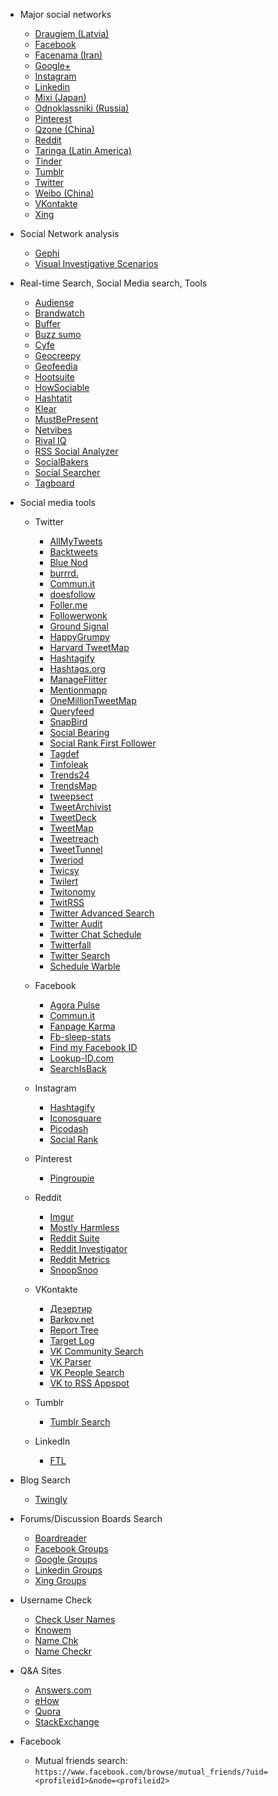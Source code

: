 - Major social networks
	-   [Draugiem (Latvia)](https://www.draugiem.lv/)
	-   [Facebook](https://www.facebook.com/)
	-   [Facenama (Iran)](https://facenama.com/)
	-   [Google+](https://plus.google.com/)
	-   [Instagram](https://www.instagram.com/)
	-   [Linkedin](https://www.linkedin.com/)
	-   [Mixi (Japan)](https://mixi.jp/)
	-   [Odnoklassniki (Russia)](https://ok.ru/)
	-   [Pinterest](https://www.pinterest.com/)
	-   [Qzone (China)](https://qzone.qq.com/)
	-   [Reddit](https://www.reddit.com/)
	-   [Taringa (Latin America)](https://www.taringa.net/)
	-   [Tinder](https://www.gotinder.com/)
	-   [Tumblr](https://www.tumblr.com/)
	-   [Twitter](https://twitter.com/)
	-   [Weibo (China)](https://www.weibo.com/overseas)
	-   [VKontakte](https://vk.com/)
	-   [Xing](https://www.xing.com/)

- Social Network analysis
	-   [Gephi](https://gephi.org/)
	-   [Visual Investigative Scenarios](https://vis.occrp.org/)

- Real-time Search, Social Media search, Tools
	-   [Audiense](https://www.audiense.com/)
	-   [Brandwatch](https://www.brandwatch.com/)
	-   [Buffer](https://buffer.com/)
	-   [Buzz sumo](https://buzzsumo.com/)
	-   [Cyfe](https://www.cyfe.com/)
	-   [Geocreepy](https://www.geocreepy.com/)
	-   [Geofeedia](https://geofeedia.com/)
	-   [Hootsuite](https://hootsuite.com/)
	-   [HowSociable](https://www.howsociable.com/)
	-   [Hashtatit](https://www.hashatit.com/)
	-   [Klear](https://klear.com/)
	-   [MustBePresent](https://sproutsocial.com/)
	-   [Netvibes](https://www.netvibes.com/)
	-   [Rival IQ](https://www.rivaliq.com/)
	-   [RSS Social Analyzer](https://chrome.google.com/webstore/detail/rss-social-analyzer/ncmajlpbfckecekfamgfkmckbpihjfdn?hl=en)
	-   [SocialBakers](https://www.socialbakers.com/)
	-   [Social Searcher](https://www.social-searcher.com/)
	-   [Tagboard](https://tagboard.com/)

- Social media tools
	- Twitter
		-   [AllMyTweets](https://www.allmytweets.net/connect/)
		-   [Backtweets](https://backtweets.com/)
		-   [Blue Nod](https://bluenod.com/)
		-   [burrrd.](https://burrrd.com/)
		-   [Commun.it](https://commun.it/)
		-   [doesfollow](https://doesfollow.com/)
		-   [Foller.me](https://foller.me/)
		-   [Followerwonk](https://followerwonk.com/)
		-   [Ground Signal](https://www.groundsignal.com/)
		-   [HappyGrumpy](https://www.happygrumpy.com/)
		-   [Harvard TweetMap](https://worldmap.harvard.edu/tweetmap)
		-   [Hashtagify](https://hashtagify.me/)
		-   [Hashtags.org](https://www.hashtags.org/)
		-   [ManageFlitter](https://manageflitter.com/)
		-   [Mentionmapp](https://mentionmapp.com/)
		-   [OneMillionTweetMap](https://onemilliontweetmap.com/)
		-   [Queryfeed](https://queryfeed.net/)
		-   [SnapBird](https://snapbird.org/)
		-   [Social Bearing](https://www.socialbearing.com/)
		-   [Social Rank First Follower](https://socialrank.com/firstfollower)
		-   [Tagdef](https://tagdef.com/)
		-   [Tinfoleak](https://tinfoleak.com/)
		-   [Trends24](https://trends24.in/)
		-   [TrendsMap](https://trendsmap.com/)
		-   [tweepsect](https://tweepsect.com/)
		-   [TweetArchivist](https://www.tweetarchivist.com/)
		-   [TweetDeck](https://www.tweetdeck.com/)
		-   [TweetMap](https://worldmap.harvard.edu/tweetmap)
		-   [Tweetreach](https://tweetreach.com/)
		-   [TweetTunnel](https://tweettunnel.com/)
		-   [Tweriod](https://www.tweriod.com/)
		-   [Twicsy](https://twicsy.com/)
		-   [Twilert](https://www.twilert.com/)
		-   [Twitonomy](https://www.twitonomy.com/)
		-   [TwitRSS](https://twitrss.me/)
		-   [Twitter Advanced Search](https://twitter.com/search-advanced?lang=en)
		-   [Twitter Audit](https://www.twitteraudit.com/)
		-   [Twitter Chat Schedule](https://tweetreports.com/twitter-chat-schedule)
		-   [Twitterfall](https://twitterfall.com/)
		-   [Twitter Search](https://search.twitter.com/)
		-   [Schedule Warble](https://warble.co/)

	- Facebook
		-   [Agora Pulse](https://barometer.agorapulse.com/)
		-   [Commun.it](https://commun.it/)
		-   [Fanpage Karma](https://www.fanpagekarma.com/)
		-   [Fb-sleep-stats](https://github.com/sqren/fb-sleep-stats)
		-   [Find my Facebook ID](https://findmyfbid.com/)
		-   [Lookup-ID.com](https://lookup-id.com/)
		-   [SearchIsBack](https://searchisback.com/)

	- Instagram
		-   [Hashtagify](https://hashtagify.me/)
		-   [Iconosquare](https://iconosquare.com/)
		-   [Picodash](https://www.picodash.com/)
		-   [Social Rank](https://www.socialrank.com/)

	- Pinterest
		-   [Pingroupie](https://pingroupie.com/)
	- Reddit
		-   [Imgur](https://imgur.com/)
		-   [Mostly Harmless](https://kerrick.github.io/Mostly-Harmless/#features)
		-   [Reddit Suite](https://chrome.google.com/webstore/detail/reddit-enhancement-suite/kbmfpngjjgdllneeigpgjifpgocmfgmb)
		-   [Reddit Investigator](https://www.redditinvestigator.com/)
		-   [Reddit Metrics](https://redditmetrics.com/)
		-   [SnoopSnoo](https://snoopsnoo.com/)

	 - VKontakte
		-   [Дезертир](https://vk.com/app3046467)
		-   [Barkov.net](https://vk.barkov.net/)
		-   [Report Tree](https://dcpu.ru/vk_repost_tree.php)
		-   [Target Log](https://targetolog.com/)
		-   [VK Community Search](https://vk.com/communities)
		-   [VK Parser](https://vkparser.ru/)
		-   [VK People Search](https://vk.com/people)
		-   [VK to RSS Appspot](https://vk-to-rss.appspot.com/)

	- Tumblr
		-   [Tumblr Search](https://www.tumblr.com/search)

	- LinkedIn
		-   [FTL](https://chrome.google.com/webstore/detail/ftl/lkpekgkhmldknbcgjicjkomphkhhdkjj?hl=en-GB)

- Blog Search
	- [Twingly](https://www.twingly.com/)

- Forums/Discussion Boards Search
	-   [Boardreader](https://boardreader.com/)
	-   [Facebook Groups](https://www.facebook.com/)
	-   [Google Groups](https://groups.google.com/)
	-   [Linkedin Groups](https://www.linkedin.com/)
	-   [Xing Groups](https://www.xing.com/communities)

- Username Check
	-   [Check User Names](https://www.checkusernames.com/)
	-   [Knowem](https://www.knowem.com/)
	-   [Name Chk](https://www.namechk.com/)
	-   [Name Checkr](https://www.namecheckr.com/)

- Q&A Sites
	-   [Answers.com](https://www.answers.com/)
	-   [eHow](https://www.ehow.com/)
	-   [Quora](https://www.quora.com/)
	-   [StackExchange](https://stackexchange.com/)

- Facebook
	- Mutual friends search: `https://www.facebook.com/browse/mutual_friends/?uid=<profileid1>&node=<profileid2>`